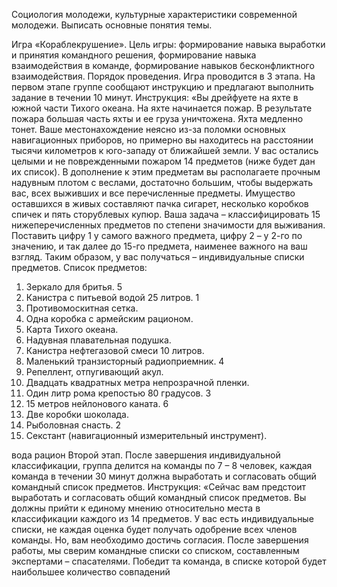 Социология молодежи, культурные характеристики современной молодежи.
Выписать основные понятия темы.

Игра «Кораблекрушение».
Цель игры: формирование навыка выработки и принятия командного решения, формирование навыка взаимодействия в команде, формирование навыков бесконфликтного взаимодействия.
Порядок проведения. Игра проводится в 3 этапа.
На первом этапе группе сообщают инструкцию и предлагают выполнить задание в течении 10 минут. Инструкция: «Вы дрейфуете на яхте в южной части Тихого океана. На яхте начинается пожар. В результате пожара большая часть яхты и ее груза уничтожена. Яхта медленно тонет. Ваше местонахождение неясно из-за поломки основных навигационных приборов, но примерно вы находитесь на расстоянии тысячи километров к юго-западу от ближайшей земли. У вас остались целыми и не поврежденными пожаром 14 предметов (ниже будет дан их список). В дополнение к этим предметам вы располагаете прочным надувным плотом с веслами, достаточно большим, чтобы выдержать вас, всех выживших и все перечисленные предметы. Имущество оставшихся в живых составляют пачка сигарет, несколько коробков спичек и пять сторублевых купюр. Ваша задача – классифицировать 15 нижеперечисленных предметов по степени значимости для выживания. Поставить цифру 1 у самого важного предмета, цифру 2 – у 2-го по значению, и так далее до 15-го предмета, наименее важного на ваш взгляд. Таким образом, у вас получаться – индивидуальные списки предметов.
Список предметов:
1. Зеркало для бритья. 5
2. Канистра с питьевой водой 25 литров. 1
3. Противомоскитная сетка.
4. Одна коробка с армейским рационом.
5. Карта Тихого океана.
6. Надувная плавательная подушка. 
7. Канистра нефтегазовой смеси 10 литров.
8. Маленький транзисторный радиоприемник. 4
9. Репеллент, отпугивающий акул.
10. Двадцать квадратных метра непрозрачной пленки.
11. Один литр рома крепостью 80 градусов. 3
12. 15 метров нейлонового каната. 6
13. Две коробки шоколада.
14. Рыболовная снасть. 2
15. Секстант (навигационный измерительный инструмент).

вода
рацион
Второй этап. После завершения индивидуальной классификации, группа делится на команды по 7 – 8 человек, каждая команда в течении 30 минут должна выработать и согласовать общий командный список предметов. Инструкция: «Сейчас вам предстоит выработать и согласовать общий командный список предметов. Вы должны прийти к единому мнению относительно места в классификации каждого из 14 предметов. У вас есть индивидуальные списки, не каждая оценка будет получать одобрение всех членов команды. Но, вам необходимо достичь согласия. После завершения работы, мы сверим командные списки со списком, составленным экспертами – спасателями. Победит та команда, в списке которой будет наибольшее количество совпадений